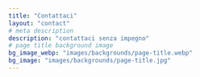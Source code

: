 ```yaml
---
title: "Contattaci"
layout: "contact"
# meta description
description: "contattaci senza impegno"
# page title background image
bg_image_webp: "images/backgrounds/page-title.webp"
bg_image: "images/backgrounds/page-title.jpg"
---
```


